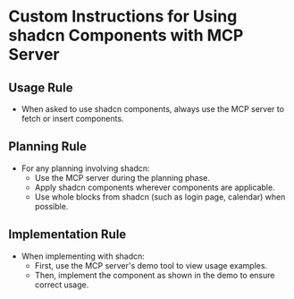 # Custom Instructions for Using shadcn Components with MCP Server

## Usage Rule

- When asked to use shadcn components, always use the MCP server to fetch or insert components.

## Planning Rule

- For any planning involving shadcn:
  - Use the MCP server during the planning phase.
  - Apply shadcn components wherever components are applicable.
  - Use whole blocks from shadcn (such as login page, calendar) when possible.

## Implementation Rule

- When implementing with shadcn:
  - First, use the MCP server's demo tool to view usage examples.
  - Then, implement the component as shown in the demo to ensure correct usage.
